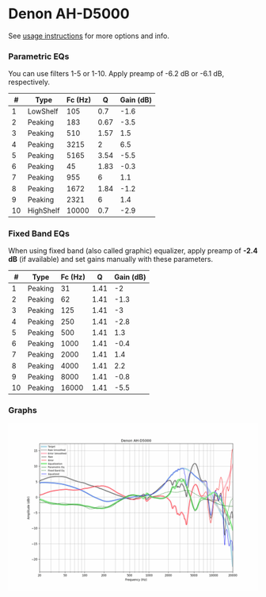 # Denon AH-D5000
See [usage instructions](https://github.com/jaakkopasanen/AutoEq#usage) for more options and info.

### Parametric EQs
You can use filters 1-5 or 1-10. Apply preamp of -6.2 dB or -6.1 dB, respectively.

|   # | Type      |   Fc (Hz) |    Q |   Gain (dB) |
|-----|-----------|-----------|------|-------------|
|   1 | LowShelf  |       105 | 0.7  |        -1.6 |
|   2 | Peaking   |       183 | 0.67 |        -3.5 |
|   3 | Peaking   |       510 | 1.57 |         1.5 |
|   4 | Peaking   |      3215 | 2    |         6.5 |
|   5 | Peaking   |      5165 | 3.54 |        -5.5 |
|   6 | Peaking   |        45 | 1.83 |        -0.3 |
|   7 | Peaking   |       955 | 6    |         1.1 |
|   8 | Peaking   |      1672 | 1.84 |        -1.2 |
|   9 | Peaking   |      2321 | 6    |         1.4 |
|  10 | HighShelf |     10000 | 0.7  |        -2.9 |

### Fixed Band EQs
When using fixed band (also called graphic) equalizer, apply preamp of **-2.4 dB** (if available) and set gains manually with these parameters.

|   # | Type    |   Fc (Hz) |    Q |   Gain (dB) |
|-----|---------|-----------|------|-------------|
|   1 | Peaking |        31 | 1.41 |        -2   |
|   2 | Peaking |        62 | 1.41 |        -1.3 |
|   3 | Peaking |       125 | 1.41 |        -3   |
|   4 | Peaking |       250 | 1.41 |        -2.8 |
|   5 | Peaking |       500 | 1.41 |         1.3 |
|   6 | Peaking |      1000 | 1.41 |        -0.4 |
|   7 | Peaking |      2000 | 1.41 |         1.4 |
|   8 | Peaking |      4000 | 1.41 |         2.2 |
|   9 | Peaking |      8000 | 1.41 |        -0.8 |
|  10 | Peaking |     16000 | 1.41 |        -5.5 |

### Graphs
![](./Denon%20AH-D5000.png)
